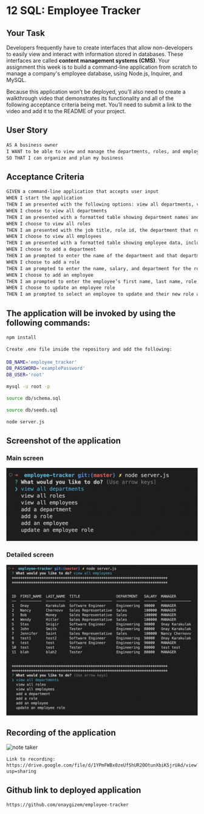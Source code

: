 # 12 SQL: Employee Tracker

## Your Task

Developers frequently have to create interfaces that allow non-developers to easily view and interact with information stored in databases. These interfaces are called **content management systems (CMS)**. Your assignment this week is to build a command-line application from scratch to manage a company's employee database, using Node.js, Inquirer, and MySQL.

Because this application won’t be deployed, you’ll also need to create a walkthrough video that demonstrates its functionality and all of the following acceptance criteria being met. You’ll need to submit a link to the video and add it to the README of your project.

## User Story

```md
AS A business owner
I WANT to be able to view and manage the departments, roles, and employees in my company
SO THAT I can organize and plan my business
```

## Acceptance Criteria

```md
GIVEN a command-line application that accepts user input
WHEN I start the application
THEN I am presented with the following options: view all departments, view all roles, view all employees, add a department, add a role, add an employee, and update an employee role
WHEN I choose to view all departments
THEN I am presented with a formatted table showing department names and department ids
WHEN I choose to view all roles
THEN I am presented with the job title, role id, the department that role belongs to, and the salary for that role
WHEN I choose to view all employees
THEN I am presented with a formatted table showing employee data, including employee ids, first names, last names, job titles, departments, salaries, and managers that the employees report to
WHEN I choose to add a department
THEN I am prompted to enter the name of the department and that department is added to the database
WHEN I choose to add a role
THEN I am prompted to enter the name, salary, and department for the role and that role is added to the database
WHEN I choose to add an employee
THEN I am prompted to enter the employee’s first name, last name, role, and manager, and that employee is added to the database
WHEN I choose to update an employee role
THEN I am prompted to select an employee to update and their new role and this information is updated in the database 
```


## The application will be invoked by using the following commands:

```bash
npm install
```

```bash
Create .env file inside the repository and add the following:

DB_NAME='employee_tracker'
DB_PASSWORD='examplePassword'
DB_USER='root'
```

```bash
mysql -u root -p
```

```bash
source db/schema.sql
```

```bash
source db/seeds.sql
```

```bash
node server.js
```

## Screenshot of the application

### Main screen
![employee tracker](https://github.com/onaygizem/employee-tracker/blob/master/public/assets/images/mainScreen.png?raw=true)

### Detailed screen
![employee tracker](https://github.com/onaygizem/employee-tracker/blob/master/public/assets/images/detailedScreen.png?raw=true)

## Recording of the application
![note taker](https://github.com/onaygizem/employee-tracker/blob/master/public/assets/images/recording.gif?raw=true)

```
Link to recording: https://drive.google.com/file/d/1YPmFWBx0zeUfShUR2OOtunXbiK5jrUAd/view?usp=sharing
```


## Github link to deployed application
```
https://github.com/onaygizem/employee-tracker
```
